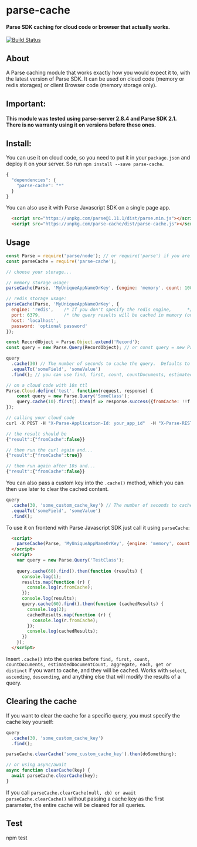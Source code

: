 # parse-cache #

#### Parse SDK caching for cloud code or browser that actually works. ####

[![Build Status](https://travis-ci.org/back4app/parse-cache.svg)](https://travis-ci.org/back4app/parse-cache)

## About ##

A Parse caching module that works exactly how you would expect it to, with the latest version of Parse SDK. It can be used on cloud code (memory or redis storages) or client Browser code (memory storage only).

## Important: ##

#### This module was tested using parse-server 2.8.4 and Parse SDK 2.1. There is no warranty using it on versions before these ones. ####

## Install: ##

You can use it on cloud code, so you need to put it in your `package.json` and deploy it on your server. So run `npm install --save parse-cache`.
```js
{
  "dependencies": {
    "parse-cache": "*"
  }
}
```

You can also use it with Parse Javascript SDK on a single page app.
```html
  <script src="https://unpkg.com/parse@1.11.1/dist/parse.min.js"></script>
  <script src="https://unpkg.com/parse-cache/dist/parse-cache.js"></script>
```


## Usage ##

```javascript
const Parse = require('parse/node'); // or require('parse') if you are on a Browser
const parseCache = require('parse-cache');

// choose your storage...

// memory storage usage:
parseCache(Parse, 'MyUniqueAppNameOrKey', {engine: 'memory', count: 1000}); // {engine: 'memory', count: 1000} are default values and are optional

// redis storage usage:
parseCache(Parse, 'MyUniqueAppNameOrKey', {
  engine: 'redis',    /* If you don't specify the redis engine,      */
  port: 6379,         /* the query results will be cached in memory (on browser use memory storage). */
  host: 'localhost',
  password: 'optional password'
});

const RecordObject = Parse.Object.extend('Record');
const query = new Parse.Query(RecordObject); // or const query = new Parse.Query('Record');

query
  .cache(30) // The number of seconds to cache the query.  Defaults to 60 seconds.
  .equalTo('someField', 'someValue')
  .find(); // you can use find, first, count, countDocuments, estimatedDocumentCount, aggregate, each, get or distinct

// on a cloud code with 10s ttl
Parse.Cloud.define('test', function(request, response) {
	const query = new Parse.Query('SomeClass');
	query.cache(10).first().then(f => response.success({fromCache: !!f.fromCache})).catch(response.error)
});

// calling your cloud code
curl -X POST -H "X-Parse-Application-Id: your_app_id"  -H "X-Parse-REST-API-Key: your_rest_api_key"  -H "Content-Type: application/json" -d "{}"  https://parseapi.back4app.com/functions/test

// the result should be
{"result":{"fromCache":false}}

// then run the curl again and...
{"result":{"fromCache":true}}

// then run again after 10s and...
{"result":{"fromCache":false}}
```

You can also pass a custom key into the `.cache()` method, which you can then use later to clear the cached content.

```javascript
query
  .cache(30, 'some_custom_cache_key') // The number of seconds to cache the query.  Defaults to 60 seconds.
  .equalTo('someField', 'someValue')
  .find();

```

To use it on frontend with Parse Javascript SDK just call it using `parseCache`:

```html
  <script>
    parseCache(Parse, 'MyUniqueAppNameOrKey', {engine: 'memory', count: 1000});
  </script>
  <script>
    var query = new Parse.Query('TestClass');
  
    query.cache(60).find().then(function (results) {
      console.log(1);
      results.map(function (r) {
        console.log(r.fromCache);
      });
      console.log(results);
      query.cache(60).find().then(function (cachedResults) {
        console.log(2);
        cachedResults.map(function (r) {
          console.log(r.fromCache);
        });
        console.log(cachedResults);
      })
    });
  </script>
```

Insert `.cache()` into the queries before `find, first, count, countDocuments, estimatedDocumentCount, aggregate, each, get or distinct` if you want to cache, and they will be cached.  Works with `select`, `ascending`, `descending`, and anything else that will modify the results of a query.

## Clearing the cache ##

If you want to clear the cache for a specific query, you must specify the cache key yourself:

```js
query
  .cache(30, 'some_custom_cache_key')
  .find();

parseCache.clearCache('some_custom_cache_key').then(doSomething);

// or using async/await
async function clearCache(key) {
  await parseCache.clearCache(key);
}
```

If you call `parseCache.clearCache(null, cb) or await parseCache.clearCache()` without passing a cache key as the first parameter, the entire cache will be cleared for all queries.

## Test ##
npm test
